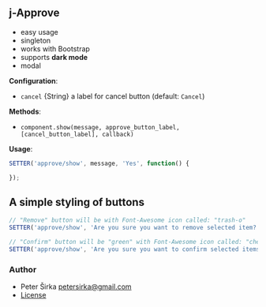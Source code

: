 ## j-Approve

- easy usage
- singleton
- works with Bootstrap
- supports __dark mode__
- modal

__Configuration__:

- `cancel` {String} a label for cancel button (default: `Cancel`)

__Methods__:

- `component.show(message, approve_button_label, [cancel_button_label], callback)`

__Usage__:

```javascript
SETTER('approve/show', message, 'Yes', function() {

});
````

## A simple styling of buttons

```javascript
// "Remove" button will be with Font-Awesome icon called: "trash-o"
SETTER('approve/show', 'Are you sure you want to remove selected item?', ':trash-o: Remove', REMOVE_FUNCTION);

// "Confirm" button will be "green" with Font-Awesome icon called: "checked-circle"
SETTER('approve/show', 'Are you sure you want to confirm selected items?', ':checked-circle: Confirm #2BA433', REMOVE_FUNCTION);
```

### Author

- Peter Širka <petersirka@gmail.com>
- [License](https://www.totaljs.com/license/)